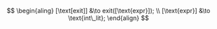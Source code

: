 $$
\begin{aling}
    [\text[exit]] &\to exit([\text{expr}]);
    \\
    [\text{expr}] &\to \text{int\_lit};
\end{align}
$$
